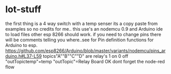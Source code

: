 # lot-stuff

the first thing is a 4 way switch with a temp senser
its a copy paste from examples so no credits for me.. 
this use's an nodemcu 0.9 and Arduino ide to load files other esp 8266 should work.
if you need to change pins there will be comments telling you where..see for Pin definition functions for Arduino to esp.
https://github.com/esp8266/Arduino/blob/master/variants/nodemcu/pins_arduino.h#L37-L59
topics"A""B""C""D" are relay's 1 on 0 off
"outTopictemp"=temp
"outTopic"=Relay Board OK
dont forget the node-red flow
